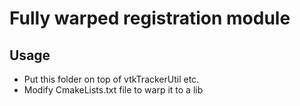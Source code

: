 

# Fully warped registration module

## Usage

- Put this folder on top of vtkTrackerUtil etc. 
- Modify CmakeLists.txt file to warp it to a lib







